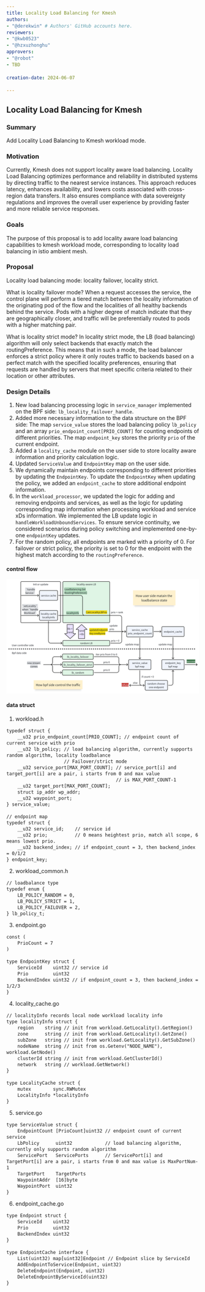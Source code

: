 ```yaml
---
title: Locality Load Balancing for Kmesh
authors:
- "@derekwin" # Authors' GitHub accounts here.
reviewers:
- "@kwb0523"
- "@hzxuzhonghu"
approvers:
- "@robot"
- TBD

creation-date: 2024-06-07

---
```


## Locality Load Balancing for Kmesh

### Summary

Add Locality Load Balancing to Kmesh workload mode.

### Motivation

Currently, Kmesh does not support locality aware load balancing. Locality Load Balancing optimizes performance and reliability in distributed systems by directing traffic to the nearest service instances. This approach reduces latency, enhances availability, and lowers costs associated with cross-region data transfers. It also ensures compliance with data sovereignty regulations and improves the overall user experience by providing faster and more reliable service responses.

### Goals

The purpose of this proposal is to add locality aware load balancing capabilities to kmesh workload mode, corresponding to locality load balancing in istio ambient mesh.

### Proposal

Locality load balancing mode: locality failover, locality strict.

What is locality failover mode? When a request accesses the service, the control plane will perform a tiered match between the locality information of the originating pod of the flow and the localities of all healthy backends behind the service. Pods with a higher degree of match indicate that they are geographically closer, and traffic will be preferentially routed to pods with a higher matching pair.

What is locality strict mode? In locality strict mode, the LB (load balancing) algorithm will only select backends that exactly match the routingPreference. This means that in such a mode, the load balancer enforces a strict policy where it only routes traffic to backends based on a perfect match with the specified locality preferences, ensuring that requests are handled by servers that meet specific criteria related to their location or other attributes.

### Design Details

1. New load balancing processing logic in `service_manager` implemented on the BPF side: `lb_locality_failover_handle`.
2. Added more necessary information to the data structure on the BPF side: The map `service_value` stores the load balancing policy `lb_policy` and an array `prio_endpoint_count[PRIO_COUNT]` for counting endpoints of different priorities. The map `endpoint_key` stores the priority `prio` of the current endpoint.
3. Added a `locality_cache` module on the user side to store locality aware information and priority calculation logic.
4. Updated `ServiceValue` and `EndpointKey` map on the user side.
5. We dynamically maintain endpoints corresponding to different priorities by updating the `EndpointKey`. To update the `EndpointKey` when updating the policy, we added an `endpoint_cache` to store additional endpoint information.
6. In the `workload_processor`, we updated the logic for adding and removing endpoints and services, as well as the logic for updating corresponding map information when processing workload and service xDs information. We implemented the LB update logic in `handleWorkloadUnboundServices`. To ensure service continuity, we considered scenarios during policy switching and implemented one-by-one `endpointKey` updates.
7. For the random policy, all endpoints are marked with a priority of 0. For failover or strict policy, the priority is set to 0 for the endpoint with the highest match according to the `routingPreference`.

#### control flow
![locality_lb_pic](pics/locality_lb.svg)

#### data struct
1. workload.h
```
typedef struct {
    __u32 prio_endpoint_count[PRIO_COUNT]; // endpoint count of current service with prio
    __u32 lb_policy; // load balancing algorithm, currently supports random algorithm, locality loadbalance
                     // Failover/strict mode
    __u32 service_port[MAX_PORT_COUNT]; // service_port[i] and target_port[i] are a pair, i starts from 0 and max value
                                        // is MAX_PORT_COUNT-1
    __u32 target_port[MAX_PORT_COUNT];
    struct ip_addr wp_addr;
    __u32 waypoint_port;
} service_value;

// endpoint map
typedef struct {
    __u32 service_id;    // service id
    __u32 prio;          // 0 means heightest prio, match all scope, 6 means lowest prio.
    __u32 backend_index; // if endpoint_count = 3, then backend_index = 0/1/2
} endpoint_key;
```

2. workload_common.h
```
// loadbalance type
typedef enum {
    LB_POLICY_RANDOM = 0,
    LB_POLICY_STRICT = 1,
    LB_POLICY_FAILOVER = 2,
} lb_policy_t;
```

3. endpoint.go
```
const (
	PrioCount = 7
)

type EndpointKey struct {
	ServiceId    uint32 // service id
	Prio         uint32
	BackendIndex uint32 // if endpoint_count = 3, then backend_index = 1/2/3
}
```

4. locality_cache.go
```
// localityInfo records local node workload locality info
type localityInfo struct {
	region    string // init from workload.GetLocality().GetRegion()
	zone      string // init from workload.GetLocality().GetZone()
	subZone   string // init from workload.GetLocality().GetSubZone()
	nodeName  string // init from os.Getenv("NODE_NAME"), workload.GetNode()
	clusterId string // init from workload.GetClusterId()
	network   string // workload.GetNetwork()
}

type LocalityCache struct {
	mutex        sync.RWMutex
	LocalityInfo *localityInfo
}
```

5. service.go
```
type ServiceValue struct {
	EndpointCount [PrioCount]uint32 // endpoint count of current service
	LbPolicy      uint32            // load balancing algorithm, currently only supports random algorithm
	ServicePort   ServicePorts      // ServicePort[i] and TargetPort[i] are a pair, i starts from 0 and max value is MaxPortNum-1
	TargetPort    TargetPorts
	WaypointAddr  [16]byte
	WaypointPort  uint32
}
```

6. endpoint_cache.go
```
type Endpoint struct {
	ServiceId    uint32
	Prio         uint32
	BackendIndex uint32
}

type EndpointCache interface {
	List(uint32) map[uint32]Endpoint // Endpoint slice by ServiceId
	AddEndpointToService(Endpoint, uint32)
	DeleteEndpoint(Endpoint, uint32)
	DeleteEndpointByServiceId(uint32)
}
```